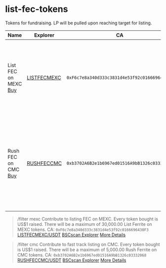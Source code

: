 # list-fec-tokens
Tokens for fundraising. LP will be pulled upon reaching target for listing.

| Name | Explorer | CA | Supply | Usage |
|-|-|-|-|-|
| List FEC on MEXC [Buy](https://pancakeswap.finance/swap?inputCurrency=0x55d398326f99059fF775485246999027B3197955&outputCurrency=0xF6c7e8a340d333c3831d4e53f92c0166696430F3)  | [LISTFECMEXC](https://bscscan.com/address/0xF6c7e8a340d333c3831d4e53f92c0166696430F3) | `0xF6c7e8a340d333c3831d4e53f92c0166696430F3` | 30000.00 | Token for raising listing fees on MEXC. 1 token = US$1 raised |
| Rush FEC on CMC [Buy](https://pancakeswap.finance/swap?inputCurrency=0x55d398326f99059fF775485246999027B3197955&outputCurrency=0xb3702A6B2e1b6967ed01516A9bB1326c03332068) | [RUSHFECCMC](https://bscscan.com/address/0xb3702A6B2e1b6967ed01516A9bB1326c03332068) | `0xb3702A6B2e1b6967ed01516A9bB1326c03332068` | 5000.00 | Token for raising fees to pay for fast track CMC listing. 1 token = US$1 raised |

> /filter mexc
Contribute to listing FEC on MEXC. Every token bought is US$1 raised.
There will be a maximum of 30,000.00 List Ferrite on MEXC tokens.
CA: ```0xF6c7e8a340d333c3831d4e53f92c0166696430F3```
[LISTFECMEXC/USDT](buttonurl:https://pancakeswap.finance/swap?inputCurrency=0x55d398326f99059fF775485246999027B3197955&outputCurrency=0xF6c7e8a340d333c3831d4e53f92c0166696430F3)
[BSCscan Explorer](buttonurl:https://bscscan.com/token/0xF6c7e8a340d333c3831d4e53f92c0166696430F3#balances)
[More Details](buttonurl:https://github.com/koh-gt/list-fec-tokens)

> /filter cmc
Contribute to fast track listing on CMC. Every token bought is US$1 raised.
There will be a maximum of 5,000.00 Rush Ferrite on CMC tokens.
CA: ```0xb3702A6B2e1b6967ed01516A9bB1326c03332068```
[RUSHFECCMC/USDT](buttonurl:https://pancakeswap.finance/swap?inputCurrency=0x55d398326f99059fF775485246999027B3197955&outputCurrency=0xb3702A6B2e1b6967ed01516A9bB1326c03332068)
[BSCscan Explorer](buttonurl:https://bscscan.com/token/0xb3702A6B2e1b6967ed01516A9bB1326c03332068#balances)
[More Details](buttonurl:https://github.com/koh-gt/list-fec-tokens)
